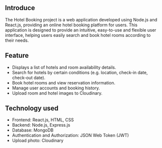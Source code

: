 ## Introduce
The Hotel Booking project is a web application developed using Node.js and React.js, providing an online hotel booking platform for users. 
This application is designed to provide an intuitive, easy-to-use and flexible user interface, helping users easily search and book hotel rooms according to their needs.

## Feature
- Displays a list of hotels and room availability details.
- Search for hotels by certain conditions (e.g. location, check-in date, check-out date).
- Book hotel rooms and view reservation information.
- Manage user accounts and booking history.
- Upload room and hotel images to Cloudinary.

## Technology used
- Frontend: React.js, HTML, CSS
- Backend: Node.js, Express.js
- Database: MongoDB
- Authentication and Authorization: JSON Web Token (JWT)
- Upload photo: Cloudinary
